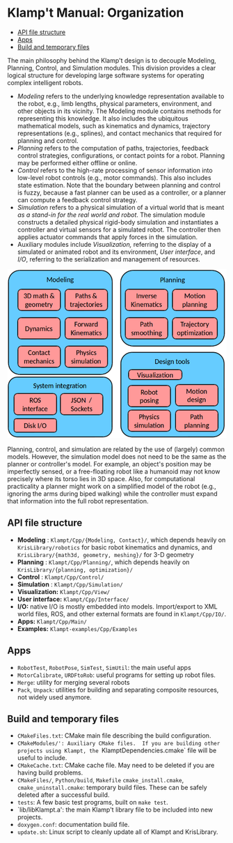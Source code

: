 # Klamp't Manual: Organization

* [API file structure](#api-file-structure)
* [Apps](#apps)
* [Build and temporary files](#build-and-temporary-files)

The main philosophy behind the Klamp't design is to decouple Modeling, Planning, Control, and Simulation modules. This division provides a clear logical structure for developing large software systems for operating complex intelligent robots.

- _Modeling_ refers to the underlying knowledge representation available to the robot, e.g., limb lengths, physical parameters, environment, and other objects in its vicinity. The Modeling module contains methods for representing this knowledge. It also includes the ubiquitous mathematical models, such as kinematics and dynamics, trajectory representations (e.g., splines), and contact mechanics that required for planning and control.
- _Planning_ refers to the computation of paths, trajectories, feedback control strategies, configurations, or contact points for a robot. Planning may be performed either offline or online.
- _Control_ refers to the high-rate processing of sensor information into low-level robot controls (e.g., motor commands). This also includes state estimation. Note that the boundary between planning and control is fuzzy, because a fast planner can be used as a controller, or a planner can compute a feedback control strategy.
- _Simulation_ refers to a physical simulation of a virtual world that is meant _as a stand-in for the real world and robot_. The simulation module constructs a detailed physical rigid-body simulation and instantiates a controller and virtual sensors for a simulated robot. The controller then applies actuator commands that apply forces in the simulation.
- Auxiliary modules include _Visualization,_ referring to the display of a simulated or animated robot and its environment, _User interface_, and _I/O_, referring to the serialization and management of resources.

![Organization of library](images/concepts-overview.png)

Planning, control, and simulation are related by the use of (largely) common models. However, the simulation model does not need to be the same as the planner or controller's model. For example, an object's position may be imperfectly sensed, or a free-floating robot like a humanoid may not know precisely where its torso lies in 3D space. Also, for computational practicality a planner might work on a simplified model of the robot (e.g., ignoring the arms during biped walking) while the controller must expand that information into the full robot representation.



## API file structure

- **Modeling** : `Klampt/Cpp/{Modeling, Contact}/`, which depends heavily on `KrisLibrary/robotics` for basic robot kinematics and dynamics, and `KrisLibrary/{math3d, geometry, meshing}/` for 3-D geometry
- **Planning** : `Klampt/Cpp/Planning/`, which depends heavily on `KrisLibrary/{planning, optimization}/`
- **Control** : `Klampt/Cpp/Control/`
- **Simulation** : `Klampt/Cpp/Simulation/`
- **Visualization:** `Klampt/Cpp/View/`
- **User interface:** `Klampt/Cpp/Interface/`
- **I/O:** native I/O is mostly embedded into models. Import/export to XML world files, ROS, and other external formats are found in `Klampt/Cpp/IO/`.
- **Apps:** `Klampt/Cpp/Main/`
- **Examples:** `Klampt-examples/Cpp/Examples`

## Apps
- `RobotTest`, `RobotPose`, `SimTest`, `SimUtil`: the main useful apps
- `MotorCalibrate`, `URDFtoRob`: useful programs for setting up robot files.
- `Merge`: utility for merging several robots
- `Pack`, `Unpack`: utilities for building and separating composite resources, not widely used anymore.

## Build and temporary files

- `CMakeFiles.txt`: CMake main file describing the build configuration.
- `CMakeModules/': Auxiliary CMake files.  If you are building other projects using Klampt, the `KlamptDependencies.cmake` file will be useful to include.
- `CMakeCache.txt`: CMake cache file. May need to be deleted if you are having build problems.
- `CMakeFiles/`, `Python/build`, `Makefile` `cmake_install.cmake`, `cmake_uninstall.cmake`: temporary build files.  These can be safely deleted after a successful build.
- `tests`: A few basic test programs, built on `make test`.
- `lib/libKlampt.a': the main Klamp't library file to be included into new projects.
- `doxygen.conf`: documentation build file.
- `update.sh`: Linux script to cleanly update all of Klampt and KrisLibrary.
